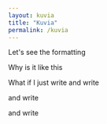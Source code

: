 ```yaml
---
layout: kuvia
title: "Kuvia"
permalink: /kuvia
---
```


Let's see the formatting

Why is it like this

What if I just write and write

and write

and write